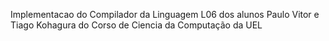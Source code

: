 Implementacao do Compilador da Linguagem L06 dos alunos
Paulo Vitor e Tiago Kohagura do Corso de Ciencia da Computação da UEL
